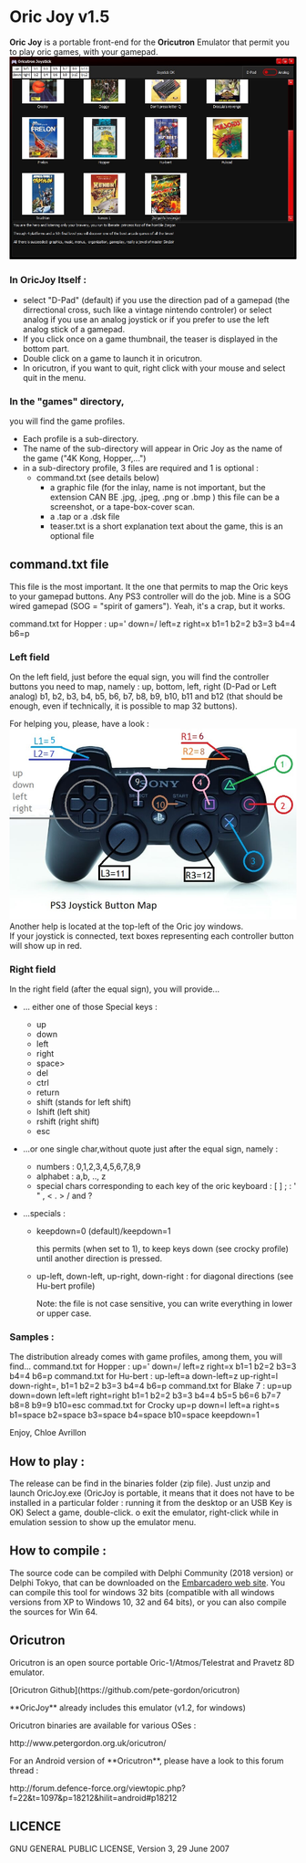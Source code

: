 Oric Joy v1.5
=============
**Oric Joy** is a portable front-end for the **Oricutron** Emulator that permit you to play oric games, with your gamepad.
![OricJoy screen shot](/screenshot.jpg)
### In OricJoy Itself :
- select "D-Pad" (default) if you use the direction pad of a gamepad (the dirrectional cross, such like a vintage nintendo controler)
  or select analog if you use an analog joystick or if you prefer to use the left analog stick of a gamepad.
- If you click once on a game thumbnail, the teaser is displayed in the bottom part.
- Double click on a game to launch it in oricutron.
- In oricutron, if you want to quit, right click with your mouse and select quit in the menu.

### In the "games" directory, 
you will find the game profiles.
- Each profile is a sub-directory.
- The name of the sub-directory will appear in Oric Joy as the name of the game ("4K Kong, Hopper,...")
- in a sub-directory profile, 3 files are required and 1 is optional :
	- command.txt (see details below)
        - a graphic file (for the inlay, name is not important, but the extension CAN BE .jpg, .jpeg, .png or .bmp )
          this file can be a screenshot, or a tape-box-cover scan.
        - a .tap or a .dsk file
        - teaser.txt is a short explanation text about the game, this is an optional file
   
command.txt file
----------------
<p>This file is the most important. It the one that permits to map the Oric keys to your gamepad buttons.
Any PS3 controller will do the job. Mine is a SOG wired gamepad (SOG = "spirit of gamers"). Yeah, it's a crap, but it works.</p>
command.txt for Hopper :
    up='
    down=/
    left=z
    right=x
    b1=1
    b2=2
    b3=3
    b4=4
    b6=p

### Left field
On the left field, just before the equal sign, you will find the controller buttons you need to map, namely :
    up, bottom, left, right (D-Pad or Left analog)
    b1, b2, b3, b4, b5, b6, b7, b8, b9, b10, b11 and b12 (that should be enough, even if technically, it is possible to map 32 buttons).
  
For helping you, please, have a look :
![PS3 controller button map](/PS3_controller_bm.jpg)
Another help is located at the top-left of the Oric joy windows.<br /> If your joystick is connected, text boxes representing each controller button will show up in red.

### Right field
In the right field (after the equal sign), you will provide...
* ... either one of those Special keys :
  * up
  * down
  * left
  * right
  * space>
  * del
  * ctrl
  * return
  * shift (stands for left shift)
  * lshift (left shit)
  * rshift (right shift)
  * esc


* ...or one single char,without quote just after the equal sign, namely :
  * numbers :
    0,1,2,3,4,5,6,7,8,9
  * alphabet :
    a,b, .., z
  * special chars corresponding to each key of the oric keyboard :
    [ ] ; : ' " , < . > / and ?
* ...specials :
  * keepdown=0 (default)/keepdown=1<p>this permits (when set to 1), to keep keys down (see crocky profile) until another direction is pressed.</p>
  * up-left, down-left, up-right, down-right : for diagonal directions (see Hu-bert profile)</p></li>

      Note: the file is not case sensitive, you can write everything in lower or upper case.

### Samples :
The distribution already comes with game profiles, among them, you will find...
command.txt for Hopper :
    up='
    down=/
    left=z
    right=x
    b1=1
    b2=2
    b3=3
    b4=4
    b6=p
command.txt for Hu-bert :
    up-left=a
    down-left=z
    up-right=l
    down-right=,
    b1=1
    b2=2
    b3=3
    b4=4
    b6=p
command.txt for Blake 7 :
    up=up
    down=down
    left=left
    right=right
    b1=1
    b2=2
    b3=3
    b4=4
    b5=5
    b6=6
    b7=7
    b8=8
    b9=9
    b10=esc
commad.txt for Crocky
    up=p
    down=l
    left=a
    right=s
    b1=space
    b2=space
    b3=space
    b4=space
    b10=space
    keepdown=1

Enjoy,
Chloe Avrillon
## How to play :
The release can be find in the binaries folder (zip file).
Just unzip and launch OricJoy.exe (OricJoy is portable, it means that it does not have to be installed in a particular folder : running it from the desktop or an USB Key is OK)
Select a game, double-click.
o exit the emulator, right-click while in emulation session to show up the emulator menu.

## How to compile :
The source code can be compiled with Delphi Community (2018 version) or Delphi Tokyo, that can be downloaded on the [Embarcadero web site](https://www.embarcadero.com/products/delphi/starter).
You can compile this tool for windows 32 bits (compatible with all windows versions from XP to Windows 10, 32 and 64 bits), or you can also compile the sources for Win 64.

## Oricutron
<p>Oricutron is an open source portable Oric-1/Atmos/Telestrat and Pravetz 8D emulator.</p>
<p>[Oricutron Github](https://github.com/pete-gordon/oricutron)</p>
<p>**OricJoy** already includes this emulator (v1.2, for windows)</p>

<p>Oricutron binaries are available for various OSes :</p>
<p>http://www.petergordon.org.uk/oricutron/</p>

<p>For an Android version of **Oricutron**, please have a look to this forum thread :</p>
<p>http://forum.defence-force.org/viewtopic.php?f=22&t=1097&p=18212&hilit=android#p18212</p>

## LICENCE
GNU GENERAL PUBLIC LICENSE, Version 3, 29 June 2007
